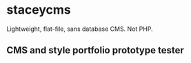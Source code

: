 # staceycms
Lightweight, flat-file, sans database CMS. Not PHP.

## CMS and style portfolio prototype tester
